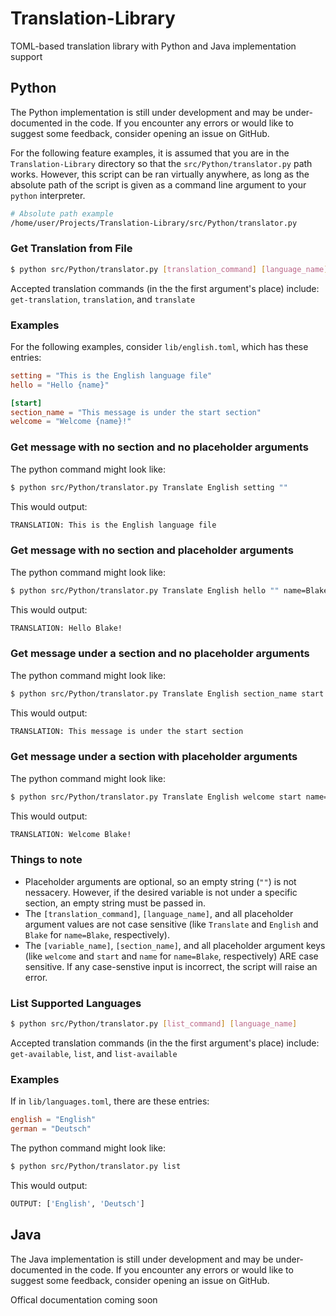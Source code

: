 # Translation-Library
TOML-based translation library with Python and Java implementation support

## Python 

The Python implementation is still under development and may be under-documented in the code. If you encounter any errors or would like to suggest some feedback, consider opening an issue on GitHub. 

For the following feature examples, it is assumed that you are in the `Translation-Library` directory so that the `src/Python/translator.py` path works. However, this script can be ran virtually anywhere, as long as the absolute path of the script is given as a command line argument to your `python` interpreter. 

```bash
# Absolute path example
/home/user/Projects/Translation-Library/src/Python/translator.py 
```

### Get Translation from File
```bash
$ python src/Python/translator.py [translation_command] [language_name] [variable_name] [section_name] [placeholder_arg1] ... 
```

Accepted translation commands (in the the first argument's place) include: `get-translation`, `translation`, and `translate`

### Examples

For the following examples, consider `lib/english.toml`, which has these entries:
```toml
setting = "This is the English language file" 
hello = "Hello {name}"

[start]
section_name = "This message is under the start section"
welcome = "Welcome {name}!"
```

### Get message with no section and no placeholder arguments

The python command might look like:
```bash
$ python src/Python/translator.py Translate English setting ""
```

This would output:
```bash
TRANSLATION: This is the English language file
```

### Get message with no section and placeholder arguments

The python command might look like:
```bash
$ python src/Python/translator.py Translate English hello "" name=Blake
```

This would output:
```bash
TRANSLATION: Hello Blake!
```

### Get message under a section and no placeholder arguments

The python command might look like:
```bash
$ python src/Python/translator.py Translate English section_name start
```

This would output:
```bash
TRANSLATION: This message is under the start section
```

### Get message under a section with placeholder arguments

The python command might look like:
```bash
$ python src/Python/translator.py Translate English welcome start name=Blake
```

This would output:
```bash
TRANSLATION: Welcome Blake!
```

### Things to note

- Placeholder arguments are optional, so an empty string (`""`) is not nessacery. However, if the desired variable is not under a specific section, an empty string must be passed in. 
- The `[translation_command]`, `[language_name]`, and all placeholder argument values are not case sensitive (like `Translate` and `English` and `Blake` for `name=Blake`, respectively). 
- The `[variable_name]`, `[section_name]`, and all placeholder argument keys (like `welcome` and `start` and `name` for `name=Blake`, respectively) ARE case sensitive. If any case-senstive input is incorrect, the script will raise an error. 

### List Supported Languages

```bash
$ python src/Python/translator.py [list_command] [language_name] 
```

Accepted translation commands (in the the first argument's place) include: `get-available`, `list`, and `list-available`

### Examples

If in `lib/languages.toml`, there are these entries: 
```toml
english = "English"
german = "Deutsch"
```

The python command might look like:
```bash
$ python src/Python/translator.py list
```

This would output:
```bash
OUTPUT: ['English', 'Deutsch']
```

## Java

The Java implementation is still under development and may be under-documented in the code. If you encounter any errors or would like to suggest some feedback, consider opening an issue on GitHub. 

Offical documentation coming soon